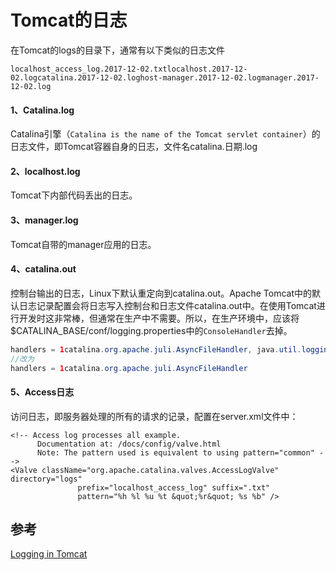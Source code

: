 # Tomcat的日志

在Tomcat的logs的目录下，通常有以下类似的日志文件

```text
localhost_access_log.2017-12-02.txtlocalhost.2017-12-02.logcatalina.2017-12-02.loghost-manager.2017-12-02.logmanager.2017-12-02.log
```

#### 1、Catalina.log

Catalina引擎（`Catalina is the name of the Tomcat servlet container`）的日志文件，即Tomcat容器自身的日志，文件名catalina.日期.log 

#### 2、localhost.log

Tomcat下内部代码丢出的日志。

#### 3、manager.log

Tomcat自带的manager应用的日志。

#### 4、catalina.out 

控制台输出的日志，Linux下默认重定向到catalina.out。Apache Tomcat中的默认日志记录配置会将日志写入控制台和日志文件catalina.out中。在使用Tomcat进行开发时这非常棒，但通常在生产中不需要。所以，在生产环境中，应该将$CATALINA\_BASE/conf/logging.properties中的`ConsoleHandler`去掉。

```java
handlers = 1catalina.org.apache.juli.AsyncFileHandler, java.util.logging.ConsoleHandler
//改为
handlers = 1catalina.org.apache.juli.AsyncFileHandler
```

#### 5、Access日志

访问日志，即服务器处理的所有的请求的记录，配置在server.xml文件中：

```markup
<!-- Access log processes all example.
      Documentation at: /docs/config/valve.html
      Note: The pattern used is equivalent to using pattern="common" -->
<Valve className="org.apache.catalina.valves.AccessLogValve" directory="logs"
               prefix="localhost_access_log" suffix=".txt"
               pattern="%h %l %u %t &quot;%r&quot; %s %b" />
```

  


## 参考

[Logging in Tomcat  
](https://tomcat.apache.org/tomcat-8.5-doc/logging.html#Access_logging)

